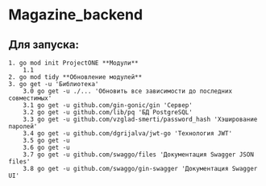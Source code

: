 # Magazine_backend

## Для запуска:
    1. go mod init ProjectONE **Модули**
        1.1 
    2. go mod tidy **Обновление модулей**
    3. go get -u 'Библиотека'
        3.0 go get -u ./... 'Обновить все зависимости до последних совместимых'
        3.1 go get -u github.com/gin-gonic/gin 'Сервер'
        3.2 go get -u github.com/lib/pq 'БД PostgreSQL'
        3.3 go get -u github.com/vzglad-smerti/password_hash 'Хэширование паролей'
        3.4 go get -u github.com/dgrijalva/jwt-go 'Технология JWT'
        3.5 go get -u 
        3.6 go get -u 
        3.7 go get -u github.com/swaggo/files 'Документация Swagger JSON files'
        3.8 go get -u github.com/swaggo/gin-swagger 'Документация Swagger UI'